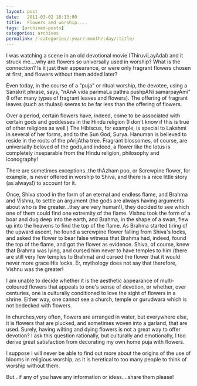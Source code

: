 ```yaml
---
layout: post
date:	2011-03-02 16:13:00
title:  Flowers and worship....
tags: [archived-posts]
categories: archives
permalink: /:categories/:year/:month/:day/:title/
---
```

I was watching a scene in an old devotional movie (ThiruviLayAdal) and it struck me....why are flowers so universally used in worship? What is the connection? Is it just their appearance, or were only fragrant flowers chosen at first, and flowers without them added later?

Even today, in the course of a "puja" or ritual worship, the devotee, using a Sanskrit phrase, says, "nAnA vida parimaLa pathra pushpANi  samarpayAmi" (I offer many types of fragrant leaves and flowers). The offering of fragrant leaves (such as thulasi) seems to be far less than the offering of flowers.

Over a period, certain flowers have, indeed, come to be associated with certain gods and goddesses in the Hindu religion (I don't know if this is true of other religions as well.)  The Hibiscus, for example, is special to Lakshmi in several of her forms, and to the Sun God, Surya. Hanuman is believed to reside in the roots of the pArijAtha tree. Fragrant blossomes, of course, are universally beloved of the gods,and indeed, a flower like the lotus is completely inseparable from the Hindu religion, philosophy and iconography!

There are sometimes exceptions..the thAzham poo, or Screwpine flower, for example, is never offered in worship to Shiva, and there is a nice little story (as always!) to account for it.

<lj-cut text="the story of lingOdhbhavar as I have heard it">


Once, Shiva stood in the form of an eternal and endless flame, and Brahma and Vishnu, to settle an argument (the gods are always having arguments about who is the greater...they are very human!), they decided to see which one of them could find one extremity of the flame. Vishnu took the form of a boar and dug deep into the earth, and Brahma, in the shape of a swan, flew up into the heavens to find the top of the flame. As Brahma started tiring of the upward ascent, he found a screwpine flower falling from Shiva's locks, and asked the flower to bear false witness that Brahma had, indeed, found the top of the flame, and got the flower as evidence. Shiva, of course, knew that Brahma was lying, and cursed him never to have temples to him (there are still very few temples to Brahma) and cursed the flower that it would never more grace His locks. Er, mythology does not say that therefore, Vishnu was the greater!

</lj-cut>


I am unable to decide whether it is the aesthetic appearance of multi-coloured flowers that appeals to one's sense of devotion, or whether, over centuries, one is culturally conditioned to love the sight of flowers in a shrine. Either way, one cannot see a church, temple or gurudwara which is not bedecked with flowers.

In churches,very often, flowers are arranged in water, but everywhere else, it is flowers that are plucked, and sometimes woven into a garland, that are used. Surely, having wilting and dying flowers is not a great way to offer devotion?  I ask this question rationally, but culturally and emotionally, I too derive great satisfaction from decorating my own home puja with flowers. 

I suppose I will never be able to find out more about the origins of the use of blooms in religious worship, as it is heretical to too many people to think of worship without them.

But...if any of you have any information or ideas....share them please!
